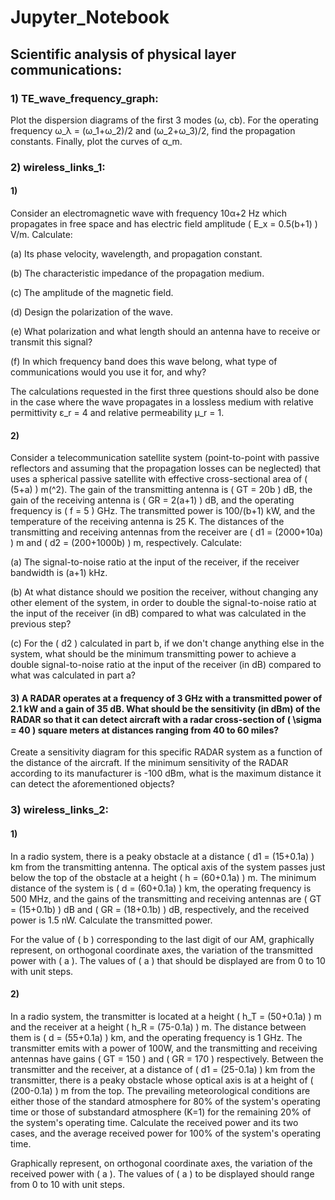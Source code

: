 # Jupyter_Notebook

## Scientific analysis of physical layer communications:

### 1) TE_wave_frequency_graph:

Plot the dispersion diagrams of the first 3 modes (ω, cb). For the operating frequency ω_λ = (ω_1+ω_2)/2 and (ω_2+ω_3)/2, find the propagation constants. Finally, plot the curves of α_m.

### 2) wireless_links_1: 

#### 1)
Consider an electromagnetic wave with frequency 10α+2 Hz which propagates in free space and has electric field amplitude \( E_x = 0.5(b+1) \) V/m. Calculate:

(a) Its phase velocity, wavelength, and propagation constant.

(b) The characteristic impedance of the propagation medium.

(c) The amplitude of the magnetic field.

(d) Design the polarization of the wave.

(e) What polarization and what length should an antenna have to receive or transmit this signal?

(f) In which frequency band does this wave belong, what type of communications would you use it for, and why?

The calculations requested in the first three questions should also be done in the case where the wave propagates in a lossless medium with relative permittivity ε_r = 4 and relative permeability μ_r = 1.




#### 2)
Consider a telecommunication satellite system (point-to-point with passive reflectors and assuming that the propagation losses can be neglected) that uses a spherical passive satellite with effective cross-sectional area of \( (5+a) \) m\(^2\). The gain of the transmitting antenna is \( GT = 20b \) dB, the gain of the receiving antenna is \( GR = 2(a+1) \) dB, and the operating frequency is \( f = 5 \) GHz. The transmitted power is 100/(b+1) kW, and the temperature of the receiving antenna is 25 K. The distances of the transmitting and receiving antennas from the receiver are \( d1 = (2000+10a) \) m and \( d2 = (200+1000b) \) m, respectively. Calculate:

(a) The signal-to-noise ratio at the input of the receiver, if the receiver bandwidth is (a+1) kHz.

(b) At what distance should we position the receiver, without changing any other element of the system, in order to double the signal-to-noise ratio at the input of the receiver (in dB) compared to what was calculated in the previous step?

(c) For the \( d2 \) calculated in part b, if we don't change anything else in the system, what should be the minimum transmitting power to achieve a double signal-to-noise ratio at the input of the receiver (in dB) compared to what was calculated in part a?




#### 3) A RADAR operates at a frequency of 3 GHz with a transmitted power of 2.1 kW and a gain of 35 dB. What should be the sensitivity (in dBm) of the RADAR so that it can detect aircraft with a radar cross-section of \( \sigma = 40 \) square meters at distances ranging from 40 to 60 miles?


Create a sensitivity diagram for this specific RADAR system as a function of the distance of the aircraft. If the minimum sensitivity of the RADAR according to its manufacturer is -100 dBm, what is the maximum distance it can detect the aforementioned objects?

### 3) wireless_links_2:

#### 1)
In a radio system, there is a peaky obstacle at a distance \( d1 = (15+0.1a) \) km from the transmitting antenna. The optical axis of the system passes just below the top of the obstacle at a height \( h = (60+0.1a) \) m. The minimum distance of the system is \( d = (60+0.1a) \) km, the operating frequency is 500 MHz, and the gains of the transmitting and receiving antennas are \( GT = (15+0.1b) \) dB and \( GR = (18+0.1b) \) dB, respectively, and the received power is 1.5 nW. Calculate the transmitted power.

For the value of \( b \) corresponding to the last digit of our AM, graphically represent, on orthogonal coordinate axes, the variation of the transmitted power with \( a \). The values of \( a \) that should be displayed are from 0 to 10 with unit steps.

#### 2)
In a radio system, the transmitter is located at a height \( h_T = (50+0.1a) \) m and the receiver at a height \( h_R = (75-0.1a) \) m. The distance between them is \( d = (55+0.1a) \) km, and the operating frequency is 1 GHz. The transmitter emits with a power of 100W, and the transmitting and receiving antennas have gains \( GT = 150 \) and \( GR = 170 \) respectively. Between the transmitter and the receiver, at a distance of \( d1 = (25-0.1a) \) km from the transmitter, there is a peaky obstacle whose optical axis is at a height of \( (200-0.1a) \) m from the top. The prevailing meteorological conditions are either those of the standard atmosphere for 80% of the system's operating time or those of substandard atmosphere (K=1) for the remaining 20% of the system's operating time. Calculate the received power and its two cases, and the average received power for 100% of the system's operating time.

Graphically represent, on orthogonal coordinate axes, the variation of the received power with \( a \). The values of \( a \) to be displayed should range from 0 to 10 with unit steps.
